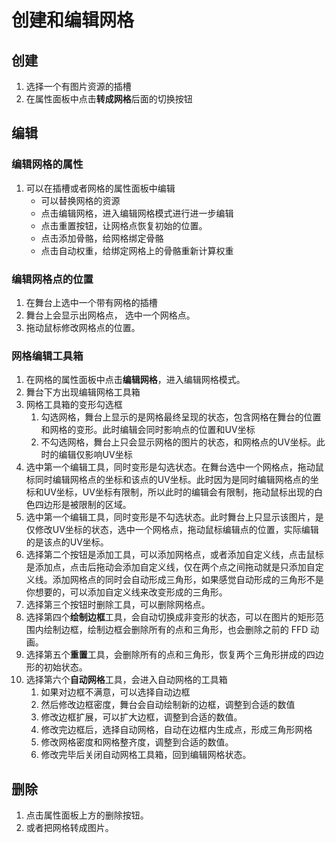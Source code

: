 # 创建和编辑网格

## 创建
1. 选择一个有图片资源的插槽
2. 在属性面板中点击**转成网格**后面的切换按钮

## 编辑

### 编辑网格的属性

1. 可以在插槽或者网格的属性面板中编辑
    - 可以替换网格的资源
    - 点击编辑网格，进入编辑网格模式进行进一步编辑
    - 点击重置按钮，让网格点恢复初始的位置。
    - 点击添加骨骼，给网格绑定骨骼
    - 点击自动权重，给绑定网格上的骨骼重新计算权重

### 编辑网格点的位置
1. 在舞台上选中一个带有网格的插槽
2. 舞台上会显示出网格点， 选中一个网格点。
3. 拖动鼠标修改网格点的位置。

### 网格编辑工具箱
1. 在网格的属性面板中点击**编辑网格**，进入编辑网格模式。
2. 舞台下方出现编辑网格工具箱
3. 网格工具箱的变形勾选框
    1. 勾选网格，舞台上显示的是网格最终呈现的状态，包含网格在舞台的位置和网格的变形。此时编辑会同时影响点的位置和UV坐标
    2. 不勾选网格，舞台上只会显示网格的图片的状态，和网格点的UV坐标。此时的编辑仅影响UV坐标
3. 选中第一个编辑工具，同时变形是勾选状态。在舞台选中一个网格点，拖动鼠标同时编辑网格点的坐标和该点的UV坐标。此时因为是同时编辑网格点的坐标和UV坐标，UV坐标有限制，所以此时的编辑会有限制，拖动鼠标出现的白色四边形是被限制的区域。
4. 选中第一个编辑工具，同时变形是不勾选状态。此时舞台上只显示该图片，是仅修改UV坐标的状态，选中一个网格点，拖动鼠标编辑点的位置，实际编辑的是该点的UV坐标。
5. 选择第二个按钮是添加工具，可以添加网格点，或者添加自定义线，点击鼠标是添加点，点击后拖动会添加自定义线，仅在两个点之间拖动就是只添加自定义线。添加网格点的同时会自动形成三角形，如果感觉自动形成的三角形不是你想要的，可以添加自定义线来改变形成的三角形。
6. 选择第三个按钮时删除工具，可以删除网格点。
7. 选择第四个**绘制边框**工具，会自动切换成非变形的状态，可以在图片的矩形范围内绘制边框，绘制边框会删除所有的点和三角形，也会删除之前的 FFD 动画。
8. 选择第五个**重置**工具，会删除所有的点和三角形，恢复两个三角形拼成的四边形的初始状态。
9. 选择第六个**自动网格**工具，会进入自动网格的工具箱
    1. 如果对边框不满意，可以选择自动边框
    2. 然后修改边框密度，舞台会自动绘制新的边框，调整到合适的数值
    3. 修改边框扩展，可以扩大边框，调整到合适的数值。
    4. 修改完边框后，选择自动网格，自动在边框内生成点，形成三角形网格
    5. 修改网格密度和网格整齐度，调整到合适的数值。
    6. 修改完毕后关闭自动网格工具箱，回到编辑网格状态。

## 删除
1. 点击属性面板上方的删除按钮。
2. 或者把网格转成图片。